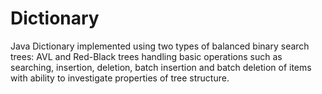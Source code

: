 # Dictionary
Java Dictionary implemented using two types of balanced binary search trees: AVL and Red-Black trees handling basic operations such as searching, insertion, deletion, batch insertion and batch deletion of items with ability to investigate properties of tree structure. 
